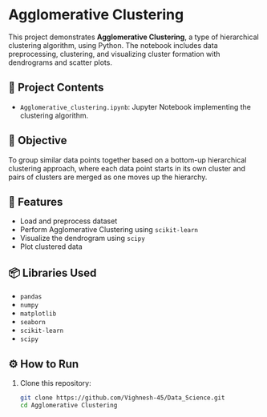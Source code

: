 # Agglomerative Clustering

This project demonstrates **Agglomerative Clustering**, a type of hierarchical clustering algorithm, using Python. The notebook includes data preprocessing, clustering, and visualizing cluster formation with dendrograms and scatter plots.

## 📁 Project Contents

- `Agglomerative_clustering.ipynb`: Jupyter Notebook implementing the clustering algorithm.

## 🎯 Objective

To group similar data points together based on a bottom-up hierarchical clustering approach, where each data point starts in its own cluster and pairs of clusters are merged as one moves up the hierarchy.

## 🚀 Features

- Load and preprocess dataset
- Perform Agglomerative Clustering using `scikit-learn`
- Visualize the dendrogram using `scipy`
- Plot clustered data

## 📦 Libraries Used

- `pandas`
- `numpy`
- `matplotlib`
- `seaborn`
- `scikit-learn`
- `scipy`

## ⚙️ How to Run

1. Clone this repository:
   ```bash
   git clone https://github.com/Vighnesh-45/Data_Science.git
   cd Agglomerative Clustering
